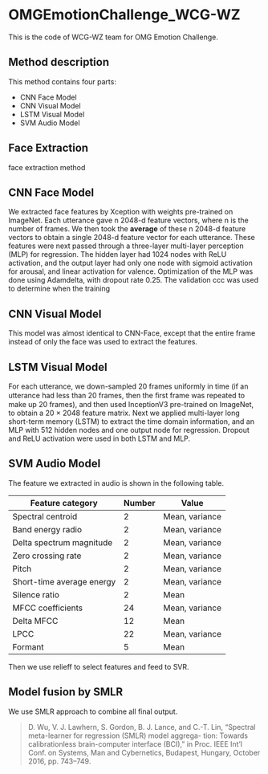 # OMGEmotionChallenge_WCG-WZ
This is the code of WCG-WZ team for OMG Emotion Challenge.

## Method description
This method contains four parts:
  + CNN Face Model
  + CNN Visual Model
  + LSTM Visual Model
  + SVM Audio Model

## Face Extraction
face extraction method

## CNN Face Model
We extracted face features by Xception with weights pre-trained on ImageNet. Each utterance gave n 2048-d feature vectors, where n is the number of frames. We then took the **average** of these n 2048-d feature vectors to obtain a single 2048-d feature vector for each utterance. 
These features were next passed through a three-layer multi-layer perception (MLP) for regression. The hidden layer had 1024 nodes with ReLU activation, and the output layer had only one node with sigmoid activation for arousal, and linear activation for valence. Optimization of the MLP was done using Adamdelta, with dropout rate 0.25. The validation ccc was used to determine when the training

## CNN Visual Model
This model was almost identical to CNN-Face, except that the entire frame instead of only the face was used to extract the features.

## LSTM Visual Model
For each utterance, we down-sampled 20 frames uniformly in time (if an utterance had less than 20 frames, then the ﬁrst frame was repeated to make up 20 frames), and then used InceptionV3 pre-trained on ImageNet, to obtain a 20 × 2048 feature matrix. Next we applied multi-layer long short-term memory (LSTM) to extract the time domain information, and an MLP with 512 hidden nodes and one output node for regression. Dropout and ReLU activation were used in both LSTM and MLP.

## SVM Audio Model
The feature we extracted in audio is shown in the following table.

|  Feature category | Number  | Value  |
| ------------ | ------------ | ------------ |
| Spectral centroid  |  2 | Mean, variance  |
| Band energy radio  |  2 | Mean, variance  |
| Delta spectrum magnitude  |  2 |  Mean, variance |
| Zero crossing rate  | 2  |  Mean, variance |
| Pitch  | 2 | Mean, variance  |
| Short-time average energy  |  2 | Mean, variance  |
| Silence ratio  |  2 |  Mean |
| MFCC coefficients  |  24 | Mean, variance  |
| Delta MFCC  | 12  |   Mean|
| LPCC  |  22 |Mean, variance   |
| Formant  | 5  |  Mean |

Then we use relieff to select features and feed to SVR.

## Model fusion by SMLR
We use SMLR approach to combine all final output.
>D. Wu, V. J. Lawhern, S. Gordon, B. J. Lance, and C.-T. Lin,
“Spectral meta-learner for regression (SMLR) model aggrega-
tion: Towards calibrationless brain-computer interface (BCI),”
in Proc. IEEE Int’l Conf. on Systems, Man and Cybernetics,
Budapest, Hungary, October 2016, pp. 743–749.
